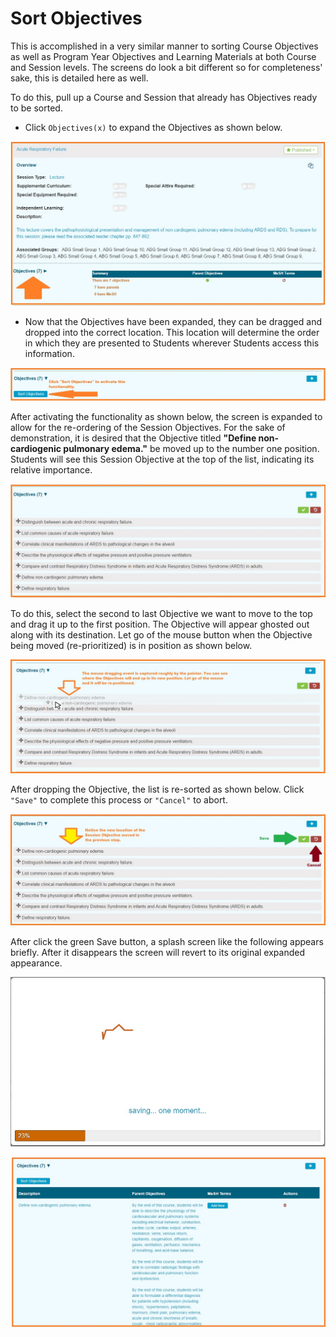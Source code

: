 # Sort Objectives

This is accomplished in a very similar manner to sorting Course Objectives as well as Program Year Objectives and Learning Materials at both Course and Session levels. The screens do look a bit different so for completeness' sake, this is detailed here as well.

To do this, pull up a Course and Session that already has Objectives ready to be sorted.

* Click `Objectives(x)` to expand the Objectives as shown below.

![](../../.gitbook/assets/sort_sess_obj_1.jpg)

* Now that the Objectives have been expanded, they can be dragged and dropped into the correct location. This location will determine the order in which they are presented to Students wherever Students access this information.

![](../../.gitbook/assets/sort_sess_obj_2.jpg)

After activating the functionality as shown below, the screen is expanded to allow for the re-ordering of the Session Objectives. For the sake of demonstration, it is desired that the Objective titled **"Define non-cardiogenic pulmonary edema."** be moved up to the number one position. Students will see this Session Objective at the top of the list, indicating its relative importance.

![](../../.gitbook/assets/sort_sess_obj_3.jpg)

To do this, select the second to last Objective we want to move to the top and drag it up to the first position. The Objective will appear ghosted out along with its destination. Let go of the mouse button when the Objective being moved \(re-prioritized\) is in position as shown below.

![](../../.gitbook/assets/sort_sess_obj_4.jpg)

After dropping the Objective, the list is re-sorted as shown below. Click `"Save"` to complete this process or `"Cancel"` to abort.

![](../../.gitbook/assets/sort_sess_obj_5.jpg)

After click the green Save button, a splash screen like the following appears briefly. After it disappears the screen will revert to its original expanded appearance.

![Saving ...](../../images/sort_session_objectives/splash_screen.jpg)

![](../../.gitbook/assets/sort_sess_obj_6.jpg)

